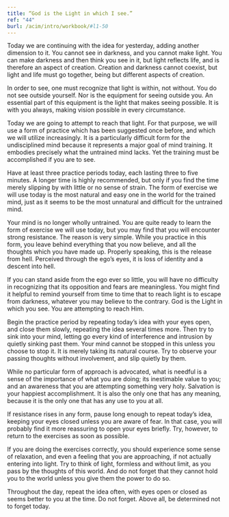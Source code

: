 ```yaml
---
title: “God is the Light in which I see.”
ref: "44"
burl: /acim/intro/workbook/#l1-50
---
```


Today we are continuing with the idea for yesterday, adding another
dimension to it. You cannot see in darkness, and you cannot make light.
You can make darkness and then think you see in it, but light reflects
life, and is therefore an aspect of creation. Creation and darkness
cannot coexist, but light and life must go together, being but different
aspects of creation.

In order to see, one must recognize that light is within, not without.
You do not see outside yourself. Nor is the equipment for seeing outside
you. An essential part of this equipment is the light that makes seeing
possible. It is with you always, making vision possible in every
circumstance.

Today we are going to attempt to reach that light. For that purpose, we
will use a form of practice which has been suggested once before, and
which we will utilize increasingly. It is a particularly difficult form
for the undisciplined mind because it represents a major goal of mind
training. It embodies precisely what the untrained mind lacks. Yet the
training must be accomplished if you are to see.

Have at least three practice periods today, each lasting three to five
minutes. A longer time is highly recommended, but only if you find the
time merely slipping by with little or no sense of strain. The form of
exercise we will use today is the most natural and easy one in the world
for the trained mind, just as it seems to be the most unnatural and
difficult for the untrained mind.

Your mind is no longer wholly untrained. You are quite ready to learn the
form of exercise we will use today, but you may find that you will
encounter strong resistance. The reason is very simple. While you practice
in this form, you leave behind everything that you now believe, and all
the thoughts which you have made up. Properly speaking, this is the
release from hell. Perceived through the ego’s eyes, it is loss of
identity and a descent into hell.

If you can stand aside from the ego ever so little, you will have no
difficulty in recognizing that its opposition and fears are
meaningless. You might find it helpful to remind yourself from time
to time that to reach light is to escape from darkness, whatever you may
believe to the contrary. God is the Light in which you see. You are
attempting to reach Him.

Begin the practice period by repeating today’s idea with your eyes open,
and close them slowly, repeating the idea several times more. Then try
to sink into your mind, letting go every kind of interference and
intrusion by quietly sinking past them. Your mind cannot be stopped in
this unless you choose to stop it. It is merely taking its natural
course. Try to observe your passing thoughts without involvement, and
slip quietly by them.

While no particular form of approach is advocated, what is needful is a
sense of the importance of what you are doing; its inestimable value to
you; and an awareness that you are attempting something very holy.
Salvation is your happiest accomplishment. It is also the only one that
has any meaning, because it is the only one that has any use to you at
all.

If resistance rises in any form, pause long enough to repeat today’s
idea, keeping your eyes closed unless you are aware of fear. In that
case, you will probably find it more reassuring to open your eyes
briefly. Try, however, to return to the exercises as soon as possible.

If you are doing the exercises correctly, you should experience some
sense of relaxation, and even a feeling that you are approaching, if not
actually entering into light. Try to think of light, formless and
without limit, as you pass by the thoughts of this world. And do not
forget that they cannot hold you to the world unless you give them the
power to do so.

Throughout the day, repeat the idea often, with eyes open or closed as
seems better to you at the time. Do not forget. Above all, be determined
not to forget today.

